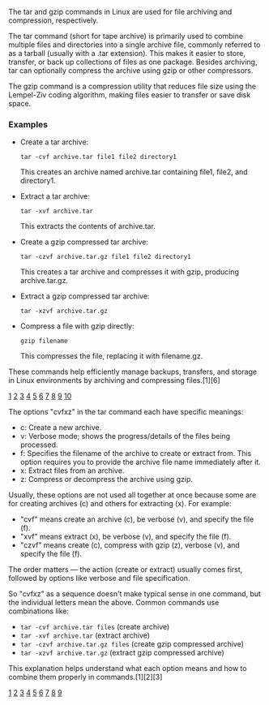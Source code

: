 The tar and gzip commands in Linux are used for file archiving and compression, respectively.

The tar command (short for tape archive) is primarily used to combine multiple files and directories into a single archive
file, commonly referred to as a tarball (usually with a .tar extension). This makes it easier to store, transfer, or back up
collections of files as one package. Besides archiving, tar can optionally compress the archive using gzip or other
compressors.

The gzip command is a compression utility that reduces file size using the Lempel-Ziv coding algorithm, making files easier
to transfer or save disk space.

### Examples

- Create a tar archive:

  ```
  tar -cvf archive.tar file1 file2 directory1
  ```

  This creates an archive named archive.tar containing file1, file2, and directory1.

- Extract a tar archive:

  ```
  tar -xvf archive.tar
  ```

  This extracts the contents of archive.tar.

- Create a gzip compressed tar archive:

  ```
  tar -czvf archive.tar.gz file1 file2 directory1
  ```

  This creates a tar archive and compresses it with gzip, producing archive.tar.gz.

- Extract a gzip compressed tar archive:

  ```
  tar -xzvf archive.tar.gz
  ```

- Compress a file with gzip directly:
  ```
  gzip filename
  ```
  This compresses the file, replacing it with filename.gz.

These commands help efficiently manage backups, transfers, and storage in Linux environments by archiving and compressing
files.[1][6]

[1](https://www.hostinger.com/tutorials/linux-tar-command-with-examples)
[2](https://www.linuxcloudvps.com/blog/10-useful-tar-commands-in-linux-with-examples/)
[3](https://www.baeldung.com/linux/tar-command) [4](https://www.techplayon.com/tar-gz-linux-tar-command-examples/)
[5](https://www.reddit.com/r/linuxquestions/comments/zn53tn/what_is_a_tar_file_and_why_do_people_use_it/)
[6](https://infotechys.com/commonly-used-tar-and-gzip-commands-in-linux-with-examples/)
[7](https://www.ibm.com/docs/ssw_aix_71/com.ibm.aix.cmds5/tar.htm)
[8](https://www.freecodecamp.org/news/how-to-compress-files-in-linux-with-tar-command/)
[9](<https://en.wikipedia.org/wiki/Tar_(computing)>) [10](https://www.tecmint.com/tar-command-examples-linux/)

The options "cvfxz" in the tar command each have specific meanings:

- c: Create a new archive.
- v: Verbose mode; shows the progress/details of the files being processed.
- f: Specifies the filename of the archive to create or extract from. This option requires you to provide the archive file
  name immediately after it.
- x: Extract files from an archive.
- z: Compress or decompress the archive using gzip.

Usually, these options are not used all together at once because some are for creating archives (c) and others for extracting
(x). For example:

- "cvf" means create an archive (c), be verbose (v), and specify the file (f).
- "xvf" means extract (x), be verbose (v), and specify the file (f).
- "czvf" means create (c), compress with gzip (z), verbose (v), and specify the file (f).

The order matters — the action (create or extract) usually comes first, followed by options like verbose and file
specification.

So "cvfxz" as a sequence doesn't make typical sense in one command, but the individual letters mean the above. Common
commands use combinations like:

- `tar -cvf archive.tar files` (create archive)
- `tar -xvf archive.tar` (extract archive)
- `tar -czvf archive.tar.gz files` (create gzip compressed archive)
- `tar -xzvf archive.tar.gz` (extract gzip compressed archive)

This explanation helps understand what each option means and how to combine them properly in commands.[1][2][3]

[1](https://www.computernetworkingnotes.com/linux-tutorials/tar-command-options-and-syntax-explained.html)
[2](https://www.geeksforgeeks.org/linux-unix/tar-command-linux-examples/)
[3](https://www.hostinger.com/tutorials/linux-tar-command-with-examples)
[4](https://www.freecodecamp.org/news/tar-command-linux-tar-cvf-tar-xvf/)
[5](https://www.ibm.com/docs/ssw_aix_71/com.ibm.aix.cmds5/tar.htm) [6](https://man7.org/linux/man-pages/man1/tar.1.html)
[7](<https://en.wikipedia.org/wiki/Tar_(computing)>) [8](https://docs.rockylinux.org/10/guides/backup/tar/)
[9](https://stackoverflow.com/questions/8033857/tar-archiving-that-takes-input-from-a-list-of-files)
